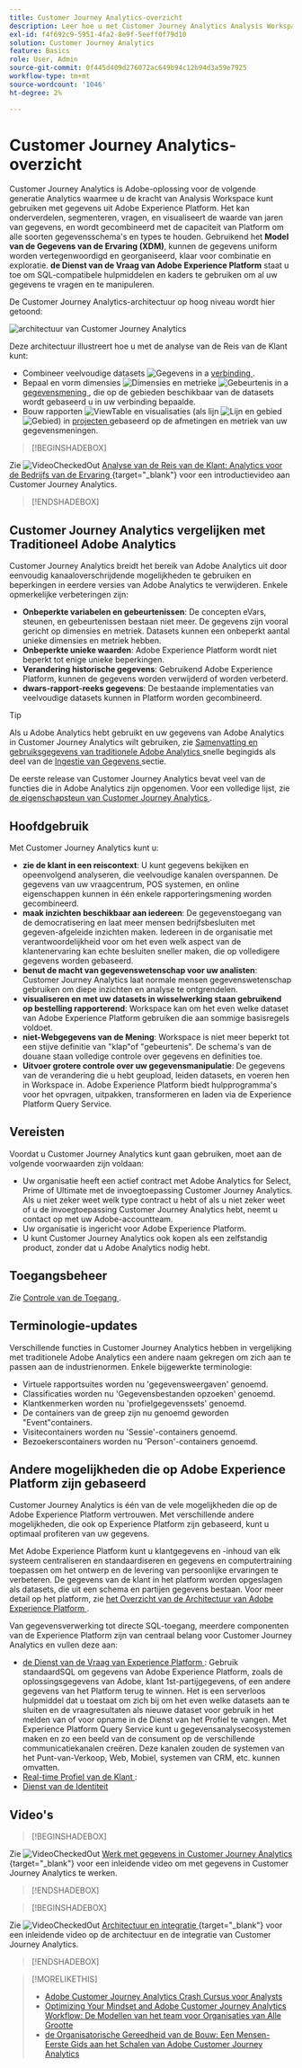 ```yaml
---
title: Customer Journey Analytics-overzicht
description: Leer hoe u met Customer Journey Analytics Analysis Workspace kunt gebruiken met gegevens van Experience Platform.
exl-id: f4f692c9-5951-4fa2-8e9f-5eeff0f79d10
solution: Customer Journey Analytics
feature: Basics
role: User, Admin
source-git-commit: 0f445d409d276072ac649b94c12b94d3a59e7925
workflow-type: tm+mt
source-wordcount: '1046'
ht-degree: 2%

---
```


# Customer Journey Analytics-overzicht

Customer Journey Analytics is Adobe-oplossing voor de volgende generatie Analytics waarmee u de kracht van Analysis Workspace kunt gebruiken met gegevens uit Adobe Experience Platform. Het kan onderverdelen, segmenteren, vragen, en visualiseert de waarde van jaren van gegevens, en wordt gecombineerd met de capaciteit van Platform om alle soorten gegevensschema&#39;s en types te houden. Gebruikend het **Model van de Gegevens van de Ervaring (XDM)**, kunnen de gegevens uniform worden vertegenwoordigd en georganiseerd, klaar voor combinatie en exploratie. **de Dienst van de Vraag van Adobe Experience Platform** staat u toe om SQL-compatibele hulpmiddelen en kaders te gebruiken om al uw gegevens te vragen en te manipuleren.

De Customer Journey Analytics-architectuur op hoog niveau wordt hier getoond:

![ architectuur van Customer Journey Analytics ](assets/cja-overview.svg)

Deze architectuur illustreert hoe u met de analyse van de Reis van de Klant kunt:

* Combineer veelvoudige datasets ![ Gegevens ](/help/assets/icons/Data.svg) in a [ verbinding ](/help/connections/overview.md).
* Bepaal en vorm dimensies ![ Dimensies ](/help/assets/icons/Dimensions.svg) en metrieke ![ Gebeurtenis ](/help/assets/icons/Event.svg) in a [ gegevensmening ](/help/data-views/data-views.md), die op de gebieden beschikbaar van de datasets wordt gebaseerd u in uw verbinding bepaalde.
* Bouw rapporten ![ ViewTable ](/help/assets/icons/ViewTable.svg) en visualisaties (als lijn ![ Lijn ](/help/assets/icons/GraphTrend.svg) en gebied ![ Gebied ](/help/assets/icons/GraphAreaStacked.svg)) in [ projecten ](/help/analysis-workspace/home.md) gebaseerd op de afmetingen en metriek van uw gegevensmeningen.


>[!BEGINSHADEBOX]

Zie ![ VideoCheckedOut ](/help/assets/icons/VideoCheckedOut.svg) [ Analyse van de Reis van de Klant: Analytics voor de Bedrijfs van de Ervaring ](https://video.tv.adobe.com/v/30090/?quality=12&learn=on){target="_blank"} voor een introductievideo aan Customer Journey Analytics.

>[!ENDSHADEBOX]


## Customer Journey Analytics vergelijken met Traditioneel Adobe Analytics

Customer Journey Analytics breidt het bereik van Adobe Analytics uit door eenvoudig kanaaloverschrijdende mogelijkheden te gebruiken en beperkingen in eerdere versies van Adobe Analytics te verwijderen. Enkele opmerkelijke verbeteringen zijn:

* **Onbeperkte variabelen en gebeurtenissen**: De concepten eVars, steunen, en gebeurtenissen bestaan niet meer. De gegevens zijn vooral gericht op dimensies en metriek. Datasets kunnen een onbeperkt aantal unieke dimensies en metriek hebben.
* **Onbeperkte unieke waarden**: Adobe Experience Platform wordt niet beperkt tot enige unieke beperkingen.
* **Verandering historische gegevens**: Gebruikend Adobe Experience Platform, kunnen de gegevens worden verwijderd of worden verbeterd.
* **dwars-rapport-reeks gegevens**: De bestaande implementaties van veelvoudige datasets kunnen in Platform worden gecombineerd.

>[!TIP]
>
>Als u Adobe Analytics hebt gebruikt en uw gegevens van Adobe Analytics in Customer Journey Analytics wilt gebruiken, zie [ Samenvatting en gebruiksgegevens van traditionele Adobe Analytics ](../data-ingestion/analytics.md) snelle begingids als deel van de [ Ingestie van Gegevens ](../data-ingestion/data-ingestion.md) sectie.

De eerste release van Customer Journey Analytics bevat veel van de functies die in Adobe Analytics zijn opgenomen. Voor een volledige lijst, zie [ de eigenschapsteun van Customer Journey Analytics ](/help/getting-started/aa-vs-cja/cja-aa.md).

## Hoofdgebruik

Met Customer Journey Analytics kunt u:

* **zie de klant in een reiscontext**: U kunt gegevens bekijken en opeenvolgend analyseren, die veelvoudige kanalen overspannen. De gegevens van uw vraagcentrum, POS systemen, en online eigenschappen kunnen in één enkele rapporteringsmening worden gecombineerd.
* **maak inzichten beschikbaar aan iedereen**: De gegevenstoegang van de democratisering en laat meer mensen bedrijfsbesluiten met gegeven-afgeleide inzichten maken. Iedereen in de organisatie met verantwoordelijkheid voor om het even welk aspect van de klantenervaring kan echte besluiten sneller maken, die op volledigere gegevens worden gebaseerd.
* **benut de macht van gegevenswetenschap voor uw analisten**: Customer Journey Analytics laat normale mensen gegevenswetenschap gebruiken om diepe inzichten en analyse te ontgrendelen.
* **visualiseren en met uw datasets in wisselwerking staan gebruikend op bestelling rapporterend**: Workspace kan om het even welke dataset van Adobe Experience Platform gebruiken die aan sommige basisregels voldoet.
* **niet-Webgegevens van de Mening**: Workspace is niet meer beperkt tot een stijve definitie van &quot;klap&quot;of &quot;gebeurtenis&quot;. De schema&#39;s van de douane staan volledige controle over gegevens en definities toe.
* **Uitvoer grotere controle over uw gegevensmanipulatie**: De gegevens van de verandering die u hebt geupload, leiden datasets, en voeren hen in Workspace in. Adobe Experience Platform biedt hulpprogramma&#39;s voor het opvragen, uitpakken, transformeren en laden via de Experience Platform Query Service.

## Vereisten

Voordat u Customer Journey Analytics kunt gaan gebruiken, moet aan de volgende voorwaarden zijn voldaan:

* Uw organisatie heeft een actief contract met Adobe Analytics for Select, Prime of Ultimate met de invoegtoepassing Customer Journey Analytics. Als u niet zeker weet welk type contract u hebt of als u niet zeker weet of u de invoegtoepassing Customer Journey Analytics hebt, neemt u contact op met uw Adobe-accountteam.
* Uw organisatie is ingericht voor Adobe Experience Platform.
* U kunt Customer Journey Analytics ook kopen als een zelfstandig product, zonder dat u Adobe Analytics nodig hebt.

## Toegangsbeheer

Zie [ Controle van de Toegang ](/help/technotes/access-control.md).

## Terminologie-updates

Verschillende functies in Customer Journey Analytics hebben in vergelijking met traditionele Adobe Analytics een andere naam gekregen om zich aan te passen aan de industrienormen. Enkele bijgewerkte terminologie:

* Virtuele rapportsuites worden nu &#39;gegevensweergaven&#39; genoemd.
* Classificaties worden nu &#39;Gegevensbestanden opzoeken&#39; genoemd.
* Klantkenmerken worden nu &#39;profielgegevenssets&#39; genoemd.
* De containers van de greep zijn nu genoemd geworden &quot;Event&quot;containers.
* Visitecontainers worden nu &#39;Sessie&#39;-containers genoemd.
* Bezoekerscontainers worden nu &#39;Person&#39;-containers genoemd.

## Andere mogelijkheden die op Adobe Experience Platform zijn gebaseerd

Customer Journey Analytics is één van de vele mogelijkheden die op de Adobe Experience Platform vertrouwen. Met verschillende andere mogelijkheden, die ook op Experience Platform zijn gebaseerd, kunt u optimaal profiteren van uw gegevens.

Met Adobe Experience Platform kunt u klantgegevens en -inhoud van elk systeem centraliseren en standaardiseren en gegevens en computertraining toepassen om het ontwerp en de levering van persoonlijke ervaringen te verbeteren. De gegevens van de klant in het platform worden opgeslagen als datasets, die uit een schema en partijen gegevens bestaan. Voor meer detail op het platform, zie [ het Overzicht van de Architectuur van Adobe Experience Platform ](https://experienceleague.adobe.com/docs/platform-learn/tutorials/intro-to-platform/basic-architecture.html).

Van gegevensverwerking tot directe SQL-toegang, meerdere componenten van de Experience Platform zijn van centraal belang voor Customer Journey Analytics en vullen deze aan:

* [ de Dienst van de Vraag van Experience Platform ](https://experienceleague.adobe.com/docs/experience-platform/query/home.html?lang=nl): Gebruik standaardSQL om gegevens van Adobe Experience Platform, zoals de oplossingsgegevens van Adobe, klant 1st-partijgegevens, of een andere gegevens van het Platform terug te winnen. Het is een serverloos hulpmiddel dat u toestaat om zich bij om het even welke datasets aan te sluiten en de vraagresultaten als nieuwe dataset voor gebruik in het melden van of voor opname in de Dienst van het Profiel te vangen. Met Experience Platform Query Service kunt u gegevensanalysecosystemen maken en zo een beeld van de consument op de verschillende communicatiekanalen creëren. Deze kanalen zouden de systemen van het Punt-van-Verkoop, Web, Mobiel, systemen van CRM, etc. kunnen omvatten.
* [ Real-time Profiel van de Klant ](https://experienceleague.adobe.com/docs/experience-platform/profile/home.html?lang=nl):
* [ Dienst van de Identiteit ](https://experienceleague.adobe.com/docs/experience-platform/identity/home.html?lang=nl)

## Video&#39;s

>[!BEGINSHADEBOX]

Zie ![ VideoCheckedOut ](/help/assets/icons/VideoCheckedOut.svg) [ Werk met gegevens in Customer Journey Analytics ](https://video.tv.adobe.com/v/32112/?quality=12&learn=on){target="_blank"} voor een inleidende video om met gegevens in Customer Journey Analytics te werken.

>[!ENDSHADEBOX]

>[!BEGINSHADEBOX]

Zie ![ VideoCheckedOut ](/help/assets/icons/VideoCheckedOut.svg) [ Architectuur en integratie ](https://video.tv.adobe.com/v/32483/?quality=12&learn=on){target="_blank"} voor een inleidende video op de architectuur en de integratie van Customer Journey Analytics.

>[!ENDSHADEBOX]

>[!MORELIKETHIS]
>
>* [ Adobe Customer Journey Analytics Crash Cursus voor Analysts ](https://experienceleaguecommunities.adobe.com/t5/adobe-analytics-blogs/adobe-customer-journey-analytics-crash-course-for-analysts/ba-p/719261)
>* [ Optimizing Your Mindset and Adobe Customer Journey Analytics Workflow: De Modellen van het team voor Organisaties van Alle Grootte ](https://experienceleaguecommunities.adobe.com/t5/adobe-analytics-blogs/optimizing-your-mindset-and-adobe-customer-journey-analytics/ba-p/721456)
>* [ de Organisatorische Gereedheid van de Bouw: Een Mensen-Eerste Gids aan het Schalen van Adobe Customer Journey Analytics ](https://experienceleaguecommunities.adobe.com/t5/adobe-analytics-blogs/building-organizational-readiness-a-people-first-guide-to/ba-p/723273)
